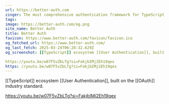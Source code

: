 ```yaml
---
url: https://better-auth.com
zinger: The most comprehensive authentication framework for TypeScript.
tags: 
image: https://better-auth.com/og.png
site_name: Better Auth
title: Better Auth
favicon: https://www.better-auth.com/favicon/favicon.ico
og_fetched_url: https://www.better-auth.com/
og_last_fetch: 2025-03-24T06:28:32.629Z
og_screenshot: [[TypeScript]] ecosystem [[User Authentication]], built on the [[OAuth]] industry standard. 

https://youtu.be/w07F5vZbLTg?si=FakjbIMj2Eh19qex
https: //youtu.be/w07F5vZbLTg?si=FakjbIMj2Eh19qex
---
```

[[TypeScript]] ecosystem [[User Authentication]], built on the [[OAuth]] industry standard. 

https://youtu.be/w07F5vZbLTg?si=FakjbIMj2Eh19qex